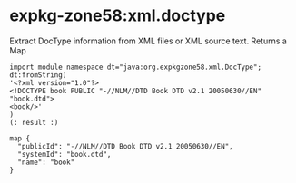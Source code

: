 # expkg-zone58:xml.doctype
Extract DocType information from XML files or XML source text. Returns a Map

```
import module namespace dt="java:org.expkgzone58.xml.DocType";
dt:fromString(
'<?xml version="1.0"?>
<!DOCTYPE book PUBLIC "-//NLM//DTD Book DTD v2.1 20050630//EN" "book.dtd">
<book/>'
)
(: result :)

map {
  "publicId": "-//NLM//DTD Book DTD v2.1 20050630//EN",
  "systemId": "book.dtd",
  "name": "book"
}
```
